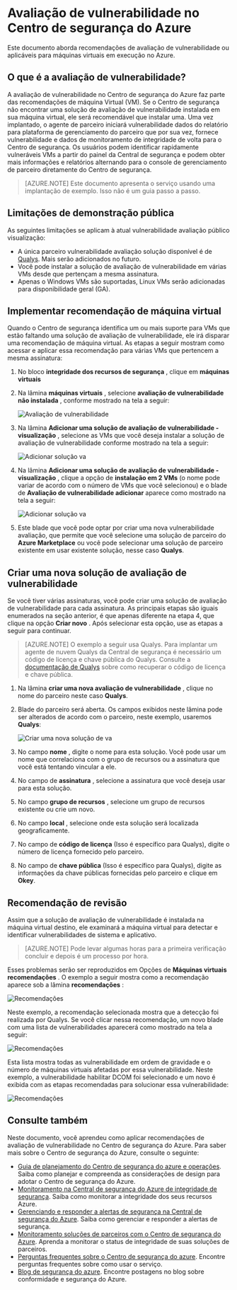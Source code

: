 <properties
   pageTitle="Avaliação de vulnerabilidade no Centro de segurança do Azure | Microsoft Azure"
   description="Este documento aborda as recomendações na Central de segurança do Azure que ajudarão a proteger suas máquinas virtuais instalando uma solução de avaliação de vulnerabilidade."
   services="security-center"
   documentationCenter="na"
   authors="YuriDio"
   manager="swadhwa"
   editor=""/>

<tags
   ms.service="security-center"
   ms.devlang="na"
   ms.topic="hero-article"
   ms.tgt_pltfrm="na"
   ms.workload="na"
   ms.date="09/27/2016"
   ms.author="yurid"/>

# <a name="vulnerability-assessment-in-azure-security-center"></a>Avaliação de vulnerabilidade no Centro de segurança do Azure
Este documento aborda recomendações de avaliação de vulnerabilidade ou aplicáveis para máquinas virtuais em execução no Azure.

## <a name="what-is-vulnerability-assessment"></a>O que é a avaliação de vulnerabilidade?

A avaliação de vulnerabilidade no Centro de segurança do Azure faz parte das recomendações de máquina Virtual (VM). Se o Centro de segurança não encontrar uma solução de avaliação de vulnerabilidade instalada em sua máquina virtual, ele será recomendável que instalar uma. Uma vez implantado, o agente de parceiro iniciará vulnerabilidade dados do relatório para plataforma de gerenciamento do parceiro que por sua vez, fornece vulnerabilidade e dados de monitoramento de integridade de volta para o Centro de segurança. Os usuários podem identificar rapidamente vulneráveis VMs a partir do painel da Central de segurança e podem obter mais informações e relatórios alternando para o console de gerenciamento de parceiro diretamente do Centro de segurança.

> [AZURE.NOTE] Este documento apresenta o serviço usando uma implantação de exemplo. Isso não é um guia passo a passo.

## <a name="public-preview-limitations"></a>Limitações de demonstração pública

As seguintes limitações se aplicam à atual vulnerabilidade avaliação público visualização:

- A única parceiro vulnerabilidade avaliação solução disponível é de [Qualys](https://www.qualys.com/lp/azure). Mais serão adicionados no futuro.
- Você pode instalar a solução de avaliação de vulnerabilidade em várias VMs desde que pertençam a mesma assinatura.
- Apenas o Windows VMs são suportadas, Linux VMs serão adicionadas para disponibilidade geral (GA).


## <a name="implement-virtual-machine-recommendation"></a>Implementar recomendação de máquina virtual

Quando o Centro de segurança identifica um ou mais suporte para VMs que estão faltando uma solução de avaliação de vulnerabilidade, ele irá disparar uma recomendação de máquina virtual. As etapas a seguir mostram como acessar e aplicar essa recomendação para várias VMs que pertencem a mesma assinatura:

1. No bloco **integridade dos recursos de segurança** , clique em **máquinas virtuais**
2. Na lâmina **máquinas virtuais** , selecione **avaliação de vulnerabilidade não instalada** , conforme mostrado na tela a seguir:

    ![Avaliação de vulnerabilidade](./media/security-center-vulnerability-assessment-recommendations/security-center-vulnerability-assessment-fig1.png)

3. Na lâmina **Adicionar uma solução de avaliação de vulnerabilidade - visualização** , selecione as VMs que você deseja instalar a solução de avaliação de vulnerabilidade conforme mostrado na tela a seguir:

    ![Adicionar solução va](./media/security-center-vulnerability-assessment-recommendations/security-center-vulnerability-assessment-fig2.png)

4. Na lâmina **Adicionar uma solução de avaliação de vulnerabilidade - visualização** , clique a opção de **instalação em 2 VMs** (o nome pode variar de acordo com o número de VMs que você selecionou) e o blade de **Avaliação de vulnerabilidade adicionar** aparece como mostrado na tela a seguir:

    ![Adicionar solução va](./media/security-center-vulnerability-assessment-recommendations/security-center-vulnerability-assessment-fig3.png)

5. Este blade que você pode optar por criar uma nova vulnerabilidade avaliação, que permite que você selecione uma solução de parceiro do **Azure Marketplace** ou você pode selecionar uma solução de parceiro existente em usar existente solução, nesse caso **Qualys**.

## <a name="create-a-new-vulnerability-assessment-solution"></a>Criar uma nova solução de avaliação de vulnerabilidade

Se você tiver várias assinaturas, você pode criar uma solução de avaliação de vulnerabilidade para cada assinatura. As principais etapas são iguais enumerados na seção anterior, é que apenas diferente na etapa 4, que clique na opção **Criar novo** . Após selecionar esta opção, use as etapas a seguir para continuar.

> [AZURE.NOTE] O exemplo a seguir usa Qualys. Para implantar um agente de nuvem Qualys da Central de segurança é necessário um código de licença e chave pública do Qualys. Consulte a [documentação de Qualys](https://community.qualys.com/docs/DOC-5823-deploying-qualys-cloud-agents-from-microsoft-azure-security-center) sobre como recuperar o código de licença e chave pública.

1. Na lâmina **criar uma nova avaliação de vulnerabilidade** , clique no nome do parceiro neste caso **Qualys**.
2. Blade do parceiro será aberta. Os campos exibidos neste lâmina pode ser alterados de acordo com o parceiro, neste exemplo, usaremos **Qualys**:

    ![Criar uma nova solução de va](./media/security-center-vulnerability-assessment-recommendations/security-center-vulnerability-assessment-fig7.png)

3. No campo **nome** , digite o nome para esta solução. Você pode usar um nome que correlaciona com o grupo de recursos ou a assinatura que você está tentando vincular a ele.
4. No campo de **assinatura** , selecione a assinatura que você deseja usar para esta solução.
5. No campo **grupo de recursos** , selecione um grupo de recursos existente ou crie um novo.
6. No campo **local** , selecione onde esta solução será localizada geograficamente.
7. No campo de **código de licença** (Isso é específico para Qualys), digite o número de licença fornecido pelo parceiro.
8. No campo de **chave pública** (Isso é específico para Qualys), digite as informações da chave públicas fornecidas pelo parceiro e clique em **Okey**.

## <a name="review-recommendation"></a>Recomendação de revisão

Assim que a solução de avaliação de vulnerabilidade é instalada na máquina virtual destino, ele examinará a máquina virtual para detectar e identificar vulnerabilidades de sistema e aplicativo.

> [AZURE.NOTE] Pode levar algumas horas para a primeira verificação concluir e depois é um processo por hora.

Esses problemas serão ser reproduzidos em Opções de **Máquinas virtuais recomendações** . O exemplo a seguir mostra como a recomendação aparece sob a lâmina **recomendações** :

![Recomendações](./media/security-center-vulnerability-assessment-recommendations/security-center-vulnerability-assessment-fig4.png)

Neste exemplo, a recomendação selecionada mostra que a detecção foi realizada por Qualys. Se você clicar nessa recomendação, um novo blade com uma lista de vulnerabilidades aparecerá como mostrado na tela a seguir:

![Recomendações](./media/security-center-vulnerability-assessment-recommendations/security-center-vulnerability-assessment-fig5.png)

Esta lista mostra todas as vulnerabilidade em ordem de gravidade e o número de máquinas virtuais afetadas por essa vulnerabilidade. Neste exemplo, a vulnerabilidade habilitar DCOM foi selecionado e um novo é exibida com as etapas recomendadas para solucionar essa vulnerabilidade:

![Recomendações](./media/security-center-vulnerability-assessment-recommendations/security-center-vulnerability-assessment-fig6.png)


## <a name="see-also"></a>Consulte também

Neste documento, você aprendeu como aplicar recomendações de avaliação de vulnerabilidade no Centro de segurança do Azure. Para saber mais sobre o Centro de segurança do Azure, consulte o seguinte:

- [Guia de planejamento do Centro de segurança do azure e operações](security-center-planning-and-operations-guide.md). Saiba como planejar e compreenda as considerações de design para adotar o Centro de segurança do Azure.
- [Monitoramento na Central de segurança do Azure de integridade de segurança](security-center-monitoring.md). Saiba como monitorar a integridade dos seus recursos Azure.
- [Gerenciando e responder a alertas de segurança na Central de segurança do Azure](security-center-managing-and-responding-alerts.md). Saiba como gerenciar e responder a alertas de segurança.
- [Monitoramento soluções de parceiros com o Centro de segurança do Azure](security-center-partner-solutions.md). Aprenda a monitorar o status de integridade de suas soluções de parceiros.
- [Perguntas frequentes sobre o Centro de segurança do azure](security-center-faq.md). Encontre perguntas frequentes sobre como usar o serviço.
- [Blog de segurança do azure](http://blogs.msdn.com/b/azuresecurity/). Encontre postagens no blog sobre conformidade e segurança do Azure.

